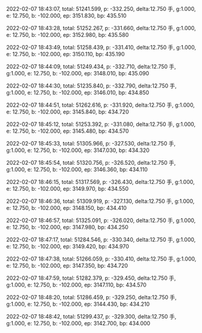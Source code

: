 2022-02-07 18:43:07, total: 51241.599, p: -332.250, delta:12.750 手, g:1.000, e: 12.750, b: -102.000, ep: 3151.830, bp: 435.510

2022-02-07 18:43:28, total: 51252.267, p: -331.660, delta:12.750 手, g:1.000, e: 12.750, b: -102.000, ep: 3152.980, bp: 435.580

2022-02-07 18:43:49, total: 51258.439, p: -331.410, delta:12.750 手, g:1.000, e: 12.750, b: -102.000, ep: 3150.110, bp: 435.190

2022-02-07 18:44:09, total: 51249.434, p: -332.710, delta:12.750 手, g:1.000, e: 12.750, b: -102.000, ep: 3148.010, bp: 435.090

2022-02-07 18:44:30, total: 51235.840, p: -332.790, delta:12.750 手, g:1.000, e: 12.750, b: -102.000, ep: 3146.010, bp: 434.850

2022-02-07 18:44:51, total: 51262.616, p: -331.920, delta:12.750 手, g:1.000, e: 12.750, b: -102.000, ep: 3145.840, bp: 434.720

2022-02-07 18:45:12, total: 51253.392, p: -331.080, delta:12.750 手, g:1.000, e: 12.750, b: -102.000, ep: 3145.480, bp: 434.570

2022-02-07 18:45:33, total: 51305.966, p: -327.530, delta:12.750 手, g:1.000, e: 12.750, b: -102.000, ep: 3147.030, bp: 434.320

2022-02-07 18:45:54, total: 51320.756, p: -326.520, delta:12.750 手, g:1.000, e: 12.750, b: -102.000, ep: 3146.360, bp: 434.110

2022-02-07 18:46:15, total: 51317.569, p: -326.430, delta:12.750 手, g:1.000, e: 12.750, b: -102.000, ep: 3149.970, bp: 434.550

2022-02-07 18:46:36, total: 51309.919, p: -327.130, delta:12.750 手, g:1.000, e: 12.750, b: -102.000, ep: 3148.150, bp: 434.410

2022-02-07 18:46:57, total: 51325.091, p: -326.020, delta:12.750 手, g:1.000, e: 12.750, b: -102.000, ep: 3147.980, bp: 434.250

2022-02-07 18:47:17, total: 51284.546, p: -330.340, delta:12.750 手, g:1.000, e: 12.750, b: -102.000, ep: 3149.420, bp: 434.970

2022-02-07 18:47:38, total: 51266.059, p: -330.410, delta:12.750 手, g:1.000, e: 12.750, b: -102.000, ep: 3147.350, bp: 434.720

2022-02-07 18:47:59, total: 51282.379, p: -329.450, delta:12.750 手, g:1.000, e: 12.750, b: -102.000, ep: 3147.110, bp: 434.570

2022-02-07 18:48:20, total: 51286.459, p: -329.250, delta:12.750 手, g:1.000, e: 12.750, b: -102.000, ep: 3144.430, bp: 434.210

2022-02-07 18:48:42, total: 51299.437, p: -329.300, delta:12.750 手, g:1.000, e: 12.750, b: -102.000, ep: 3142.700, bp: 434.000